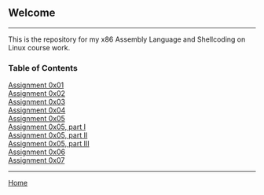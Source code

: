 ## Welcome
---
This is the repository for my x86 Assembly Language and Shellcoding on Linux course work.

### Table of Contents

[Assignment 0x01](https://norrismw.github.io/SLAE/assignment-1)<br>
[Assignment 0x02](https://norrismw.github.io/SLAE/assignment-2)<br>
[Assignment 0x03](https://norrismw.github.io/SLAE/assignment-3)<br>
[Assignment 0x04](https://norrismw.github.io/SLAE/assignment-4)<br>
[Assignment 0x05](https://norrismw.github.io/SLAE/assignment-5)<br>
[Assignment 0x05, part I](https://norrismw.github.io/SLAE/assignment-5p1)<br>
[Assignment 0x05, part II](https://norrismw.github.io/SLAE/assignment-5p2)<br>
[Assignment 0x05, part III](https://norrismw.github.io/SLAE/assignment-5p3)<br>
[Assignment 0x06](https://norrismw.github.io/SLAE/assignment-6)<br>
[Assignment 0x07](https://norrismw.github.io/SLAE/assignment-7)<br>


---
[Home](https://norrismw.github.io/SLAE)

